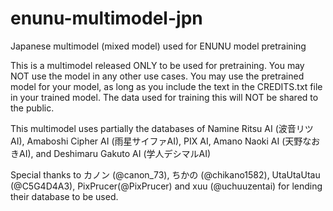 # enunu-multimodel-jpn
Japanese multimodel (mixed model) used for ENUNU model pretraining

This is a multimodel released ONLY to be used for pretraining. You may NOT use the model in any other use cases.
You may use the pretrained model for your model, as long as you include the text in the CREDITS.txt file in your trained model.
The data used for training this will NOT be shared to the public.

This multimodel uses partially the databases of Namine Ritsu AI (波音リツAI), Amaboshi Cipher AI (雨星サイファAI), PIX AI, Amano Naoki AI (天野なおきAI), and Deshimaru Gakuto AI (学人デシマルAI)

Special thanks to カノン (@canon_73), ちかの (@chikano1582), UtaUtaUtau (@C5G4D4A3), PixPrucer(@PixPrucer) and xuu (@uchuuzentai) for lending their database to be used.
